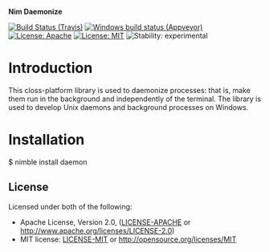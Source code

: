 **Nim Daemonize**

[![Build Status (Travis)](https://img.shields.io/travis/status-im/nim-daemon/master.svg?label=Linux%20/%20macOS "Linux/macOS build status (Travis)")](https://travis-ci.org/status-im/nim-daemon)
[![Windows build status (Appveyor)](https://img.shields.io/appveyor/ci/nimbus/nim-daemon/master.svg?label=Windows "Windows build status (Appveyor)")](https://ci.appveyor.com/project/nimbus/nim-daemon)
[![License: Apache](https://img.shields.io/badge/License-Apache%202.0-blue.svg)](https://opensource.org/licenses/Apache-2.0)
[![License: MIT](https://img.shields.io/badge/License-MIT-blue.svg)](https://opensource.org/licenses/MIT)
![Stability: experimental](https://img.shields.io/badge/stability-experimental-orange.svg)

# Introduction

This closs-platform library is used to daemonize processes: that is, make them run in the background and independently of the terminal. The library is used to develop Unix daemons and background processes on Windows.


# Installation

$ nimble install daemon

## License

Licensed under both of the following:

 * Apache License, Version 2.0, ([LICENSE-APACHE](LICENSE-APACHE) or http://www.apache.org/licenses/LICENSE-2.0)
 * MIT license: [LICENSE-MIT](LICENSE-MIT) or http://opensource.org/licenses/MIT
